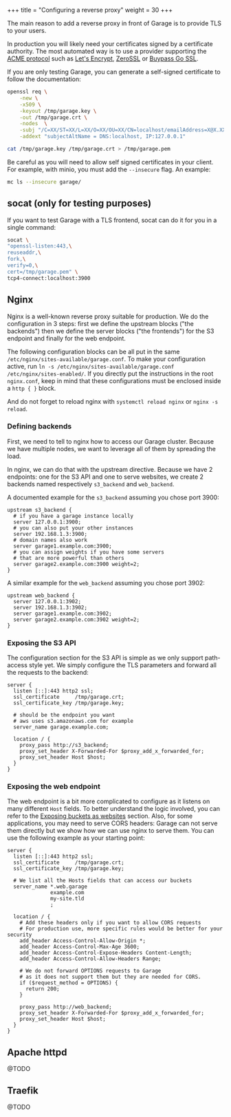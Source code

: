 +++
title = "Configuring a reverse proxy"
weight = 30
+++

The main reason to add a reverse proxy in front of Garage is to provide TLS to your users.

In production you will likely need your certificates signed by a certificate authority.
The most automated way is to use a provider supporting the [ACME protocol](https://datatracker.ietf.org/doc/html/rfc8555) 
such as [Let's Encrypt](https://letsencrypt.org/), [ZeroSSL](https://zerossl.com/) or [Buypass Go SSL](https://www.buypass.com/ssl/products/acme).

If you are only testing Garage, you can generate a self-signed certificate to follow the documentation:

```bash
openssl req \
    -new \
    -x509 \
    -keyout /tmp/garage.key \
    -out /tmp/garage.crt \
    -nodes  \
    -subj "/C=XX/ST=XX/L=XX/O=XX/OU=XX/CN=localhost/emailAddress=X@X.XX" \
    -addext "subjectAltName = DNS:localhost, IP:127.0.0.1"

cat /tmp/garage.key /tmp/garage.crt > /tmp/garage.pem
```

Be careful as you will need to allow self signed certificates in your client.
For example, with minio, you must add the `--insecure` flag.
An example:

```bash
mc ls --insecure garage/
```

## socat (only for testing purposes)

If you want to test Garage with a TLS frontend, socat can do it for you in a single command:

```bash
socat \
"openssl-listen:443,\
reuseaddr,\
fork,\
verify=0,\
cert=/tmp/garage.pem" \
tcp4-connect:localhost:3900
```

## Nginx

Nginx is a well-known reverse proxy suitable for production.
We do the configuration in 3 steps: first we define the upstream blocks ("the backends")
then we define the server blocks ("the frontends") for the S3 endpoint and finally for the web endpoint.

The following configuration blocks can be all put in the same `/etc/nginx/sites-available/garage.conf`.
To make your configuration active, run `ln -s /etc/nginx/sites-available/garage.conf /etc/nginx/sites-enabled/`.
If you directly put the instructions in the root `nginx.conf`, keep in mind that these configurations must be enclosed inside a `http { }` block.

And do not forget to reload nginx with `systemctl reload nginx` or `nginx -s reload`.

### Defining backends

First, we need to tell to nginx how to access our Garage cluster.
Because we have multiple nodes, we want to leverage all of them by spreading the load.

In nginx, we can do that with the upstream directive.
Because we have 2 endpoints: one for the S3 API and one to serve websites,
we create 2 backends named respectively `s3_backend` and `web_backend`.

A documented example for the `s3_backend` assuming you chose port 3900:

```nginx
upstream s3_backend {
  # if you have a garage instance locally
  server 127.0.0.1:3900;
  # you can also put your other instances
  server 192.168.1.3:3900;
  # domain names also work
  server garage1.example.com:3900;
  # you can assign weights if you have some servers 
  # that are more powerful than others
  server garage2.example.com:3900 weight=2;
}
```

A similar example for the `web_backend` assuming you chose port 3902:

```nginx
upstream web_backend {
  server 127.0.0.1:3902;
  server 192.168.1.3:3902;
  server garage1.example.com:3902;
  server garage2.example.com:3902 weight=2;
}
```

### Exposing the S3 API

The configuration section for the S3 API is simple as we only support path-access style yet.
We simply configure the TLS parameters and forward all the requests to the backend:

```nginx
server {
  listen [::]:443 http2 ssl;
  ssl_certificate     /tmp/garage.crt;
  ssl_certificate_key /tmp/garage.key;

  # should be the endpoint you want
  # aws uses s3.amazonaws.com for example
  server_name garage.example.com;

  location / {
    proxy_pass http://s3_backend;
    proxy_set_header X-Forwarded-For $proxy_add_x_forwarded_for;
    proxy_set_header Host $host;
  }
}

```

### Exposing the web endpoint

The web endpoint is a bit more complicated to configure as it listens on many different `Host` fields.
To better understand the logic involved, you can refer to the [Exposing buckets as websites](@/documentation/cookbook/exposing-websites.md) section.
Also, for some applications, you may need to serve CORS headers: Garage can not serve them directly but we show how we can use nginx to serve them.
You can use the following example as your starting point:

```nginx
server {
  listen [::]:443 http2 ssl;
  ssl_certificate     /tmp/garage.crt;
  ssl_certificate_key /tmp/garage.key;

  # We list all the Hosts fields that can access our buckets
  server_name *.web.garage
              example.com
              my-site.tld
              ;

  location / {
    # Add these headers only if you want to allow CORS requests
    # For production use, more specific rules would be better for your security
    add_header Access-Control-Allow-Origin *;
    add_header Access-Control-Max-Age 3600;
    add_header Access-Control-Expose-Headers Content-Length;
    add_header Access-Control-Allow-Headers Range;

    # We do not forward OPTIONS requests to Garage
    # as it does not support them but they are needed for CORS.
    if ($request_method = OPTIONS) {
      return 200;
    }

    proxy_pass http://web_backend;
    proxy_set_header X-Forwarded-For $proxy_add_x_forwarded_for;
    proxy_set_header Host $host;
  }
}
```


## Apache httpd

@TODO

## Traefik

@TODO

